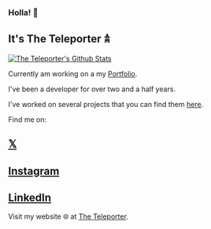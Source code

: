 ### Holla! 👋

##  It's The Teleporter 𖠋


[![The Teleporter's Github Stats](https://github-readme-stats.vercel.app/api?username=theteleporter&show_icons=true&theme=dracula)](https://github.com/machadop1407/github-readme-stats)

Currently am working on a my [Portfolio](https://www.kelvinomondi.tech).

I've been a developer for over two and a half years.

I've worked on several projects that you can find them [here](https://www.kelvinomondi.tech/projects).

Find me on:

## [𝕏](https://x.com/@theteleporter_)
## [Instagram](https://instagram.com/theteleporter_)
## [LinkedIn](https://linkedin.com/in/theteleporter)
Visit my website 🌐 at [The Teleporter](https://www.kelvinomondi.tech).
